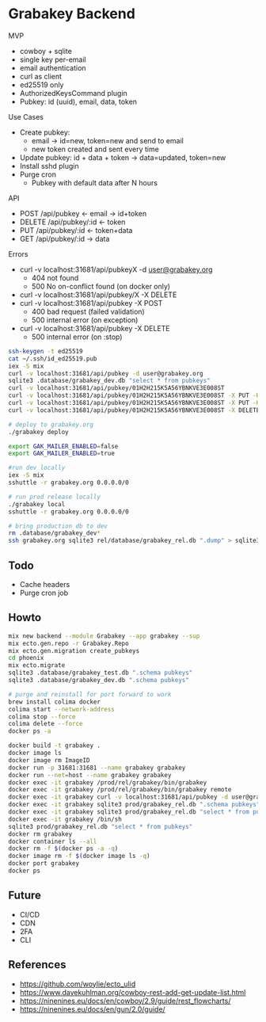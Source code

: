 # Grabakey Backend

MVP

- cowboy + sqlite
- single key per-email
- email authentication
- curl as client
- ed25519 only
- AuthorizedKeysCommand plugin
- Pubkey: id (uuid), email, data, token

Use Cases

- Create pubkey: 
  - email -> id=new, token=new and send to email 
  - new token created and sent every time
- Update pubkey: id + data + token -> data=updated, token=new
- Install sshd plugin
- Purge cron
  - Pubkey with default data after N hours

API

- POST /api/pubkey <- email -> id+token
- DELETE /api/pubkey/:id <- token
- PUT /api/pubkey/:id <- token+data
- GET /api/pubkey/:id -> data

Errors

- curl -v localhost:31681/api/pubkeyX -d user@grabakey.org
  - 404 not found
  - 500 No on-conflict found (on docker only)
- curl -v localhost:31681/api/pubkey/X -X DELETE
- curl -v localhost:31681/api/pubkey -X POST
  - 400 bad request (failed validation)
  - 500 internal error (on exception)
- curl -v localhost:31681/api/pubkey -X DELETE
  - 500 internal error (on :stop)

```bash
ssh-keygen -t ed25519
cat ~/.ssh/id_ed25519.pub
iex -S mix
curl -v localhost:31681/api/pubkey -d user@grabakey.org
sqlite3 .database/grabakey_dev.db "select * from pubkeys"
curl -v localhost:31681/api/pubkey/01H2H215K5A56YBNKVE3E008ST
curl -v localhost:31681/api/pubkey/01H2H215K5A56YBNKVE3E008ST -X PUT -H "Gak-Token: 01H2H215K5JXZ7HFMT8EA96RHY" -d "UPDATED"
curl -v localhost:31681/api/pubkey/01H2H215K5A56YBNKVE3E008ST -X PUT -H "Gak-Token: 01H2H215K5JXZ7HFMT8EA96RHY" -d @$HOME/.ssh/id_ed25519.pub
curl -v localhost:31681/api/pubkey/01H2H215K5A56YBNKVE3E008ST -X DELETE -H "Gak-Token: 01H2H1WV7SMEJR4E19HY7S0J38"

# deploy to grabakey.org
./grabakey deploy

export GAK_MAILER_ENABLED=false
export GAK_MAILER_ENABLED=true

#run dev locally
iex -S mix
sshuttle -r grabakey.org 0.0.0.0/0

# run prod release locally
./grabakey local
sshuttle -r grabakey.org 0.0.0.0/0

# bring production db to dev
rm .database/grabakey_dev*
ssh grabakey.org sqlite3 rel/database/grabakey_rel.db ".dump" > sqlite3 .database/grabakey_dev.db
```

## Todo

- Cache headers
- Purge cron job

## Howto

```bash
mix new backend --module Grabakey --app grabakey --sup
mix ecto.gen.repo -r Grabakey.Repo
mix ecto.gen.migration create_pubkeys
cd phoenix
mix ecto.migrate
sqlite3 .database/grabakey_test.db ".schema pubkeys"
sqlite3 .database/grabakey_dev.db ".schema pubkeys"

# purge and reinstall for port forward to work
brew install colima docker 
colima start --network-address
colima stop --force
colima delete --force
docker ps -a

docker build -t grabakey .
docker image ls
docker image rm ImageID
docker run -p 31681:31681 --name grabakey grabakey
docker run --net=host --name grabakey grabakey
docker exec -it grabakey /prod/rel/grabakey/bin/grabakey
docker exec -it grabakey /prod/rel/grabakey/bin/grabakey remote
docker exec -it grabakey curl -v localhost:31681/api/pubkey -d user@grabakey.org
docker exec -it grabakey sqlite3 prod/grabakey_rel.db ".schema pubkeys"
docker exec -it grabakey sqlite3 prod/grabakey_rel.db "select * from pubkeys"
docker exec -it grabakey /bin/sh
sqlite3 prod/grabakey_rel.db "select * from pubkeys"
docker rm grabakey
docker container ls --all
docker rm -f $(docker ps -a -q)
docker image rm -f $(docker image ls -q)
docker port grabakey
docker ps
```

## Future

- CI/CD
- CDN
- 2FA
- CLI

## References

- https://github.com/woylie/ecto_ulid
- https://www.davekuhlman.org/cowboy-rest-add-get-update-list.html
- https://ninenines.eu/docs/en/cowboy/2.9/guide/rest_flowcharts/
- https://ninenines.eu/docs/en/gun/2.0/guide/
